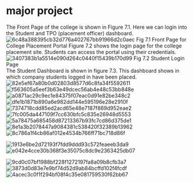 
# major project
The Front Page of the college is shown in Figure 7.1. Here we can login into the Student and TPO (placement officer) dashboard.
![6c48a388395cb32d776a402767bb91966d2c0aec](https://github.com/rishab07-hello/major/assets/54372491/dc317396-6f91-4506-9b65-b38b64eb591d)
                           Fig 7.1 Front Page for College Placement Portal
Figure 7.2 shows the login page for the college placement site. Students can access the portal using their credentials.
![3407383b1a5514e090d264c0440f15439b170d99](https://github.com/rishab07-hello/major/assets/54372491/1c7a0c83-4462-4cbc-9f99-d15178d537c2)
                           Fig 7.2 Student Login Page</br>
The Student Dashboard is shown in figure 7.3. This dashboard shows in which company students logged in have been placed.
![82e5ef67a80b0d02803d8577d6c8fa34f5592611](https://github.com/rishab07-hello/major/assets/54372491/eeeb86d5-e8ee-422b-8793-a2deec9fd617)
![f563605a5eef3b63e49dcec56ab4e48c53bb848e](https://github.com/rishab07-hello/major/assets/54372491/0092bfe3-fc96-4c63-9bb9-450de4c8b8f5)
![a0871ac29c9ec1e84375f07eac0d91e82be348c2](https://github.com/rishab07-hello/major/assets/54372491/39705f07-7697-44c8-aa0c-140ea459d771)
![dfe1b1871b890a6e982dd144e595196e28e2910f](https://github.com/rishab07-hello/major/assets/54372491/9c9ed907-1d8f-4cc6-b7ed-c40df40a58dd)
![7374718cdd85ed2acd65e48e7187f869d952eae2](https://github.com/rishab07-hello/major/assets/54372491/6567df33-55bd-4f1a-8288-e85a54505aef)
![7fc005da447109f7cc630bfc5c835e26948d5553](https://github.com/rishab07-hello/major/assets/54372491/1f0a11bf-a86c-4d5b-8ecd-5b6494d6c1f3)
![5a78475a685458d87213367b93fc7cd86d375de1](https://github.com/rishab07-hello/major/assets/54372491/934295af-a958-4bbb-b5cd-a4b16fc3ad68)
![8e1a3b2078447a9084381c538420f32389b13962](https://github.com/rishab07-hello/major/assets/54372491/6b8f2bf1-1697-4c4f-9681-bd3c8e8e70fd)
![8c786a1f4cb86af012e4534b766ff71bc718d86f](https://github.com/rishab07-hello/major/assets/54372491/efcbdd0b-2800-411b-9e8b-f6defff91015)

![1913e6be2d72193f7fdd9ddd93c572feaeeb3da9](https://github.com/rishab07-hello/major/assets/54372491/f1a9d200-1fc2-45e1-a81d-e153fea9f0e0)
![e042e4cce30b368f3e35075c8dc9e2363425db07](https://github.com/rishab07-hello/major/assets/54372491/aef91b6f-ba69-46a8-aa42-e98c851f4674)

![9cd0c07bf1988bf228f1272197fa8a09b8cfb3a7](https://github.com/rishab07-hello/major/assets/54372491/7d87bdff-4857-44da-b72d-ae4d1e379d4c)
![3873d0d83e7e9bf74d52d9ab84bcffd102f4fcdf](https://github.com/rishab07-hello/major/assets/54372491/398430f2-f47a-486d-a3a8-3c8d38fddf14)
![4acec3c0f1f294bf08f4c35e081759530f62bb67](https://github.com/rishab07-hello/major/assets/54372491/a4c59488-0620-460a-9702-07fe0754e4c1)


